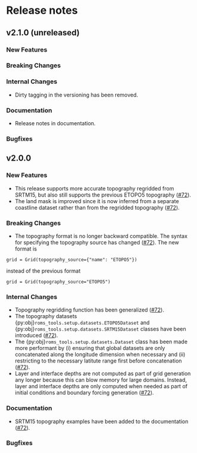 # Release notes

## v2.1.0 (unreleased)

### New Features

### Breaking Changes

### Internal Changes

* Dirty tagging in the versioning has been removed.

### Documentation

* Release notes in documentation.

### Bugfixes

## v2.0.0

### New Features

* This release supports more accurate topography regridded from SRTM15, but also still supports the previous ETOPO5 topography ([#72](https://github.com/CWorthy-ocean/roms-tools/pull/172)).
* The land mask is improved since it is now inferred from a separate coastline dataset rather than from the regridded topography ([#72](https://github.com/CWorthy-ocean/roms-tools/pull/172)).

### Breaking Changes

* The topography format is no longer backward compatible. The syntax for specifying the topography source has changed ([#72](https://github.com/CWorthy-ocean/roms-tools/pull/172)). The new format is
```
grid = Grid(topography_source={"name": "ETOPO5"})
```
instead of the  previous format
```
grid = Grid(topography_source="ETOPO5")
```

### Internal Changes

* Topography regridding function has been generalized ([#72](https://github.com/CWorthy-ocean/roms-tools/pull/172)).
* The topography datasets {py:obj}`roms_tools.setup.datasets.ETOPO5Dataset` and {py:obj}`roms_tools.setup.datasets.SRTM15Dataset` classes have been introduced ([#72](https://github.com/CWorthy-ocean/roms-tools/pull/172)).
* The {py:obj}`roms_tools.setup.datasets.Dataset` class has been made more performant by (i) ensuring that global datasets are only concatenated along the longitude dimension when necessary and (ii) restricting to the necessary latitute range first before concatenation ([#72](https://github.com/CWorthy-ocean/roms-tools/pull/172)).
* Layer and interface depths are not computed as part of grid generation any longer because this can blow memory for large domains. Instead, layer and interface depths are only computed when needed as part of initial conditions and boundary forcing generation ([#72](https://github.com/CWorthy-ocean/roms-tools/pull/172)).

### Documentation

* SRTM15 topography examples have been added to the documentation ([#72](https://github.com/CWorthy-ocean/roms-tools/pull/172)).

### Bugfixes

